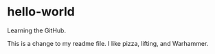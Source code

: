 # hello-world
Learning the GitHub.

This is a change to my readme file. I like pizza, lifting, and Warhammer.
